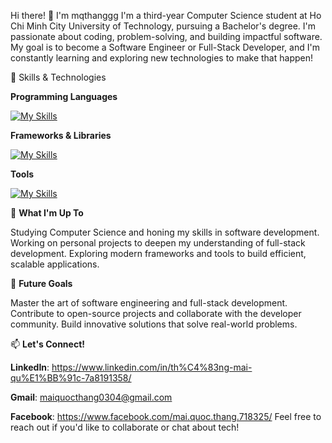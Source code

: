 Hi there! 👋 I'm mqthanggg
I'm a third-year Computer Science student at Ho Chi Minh City University of Technology, pursuing a Bachelor's degree. I'm passionate about coding, problem-solving, and building impactful software. My goal is to become a Software Engineer or Full-Stack Developer, and I'm constantly learning and exploring new technologies to make that happen!

🔧 Skills & Technologies

**Programming Languages**

[![My Skills](https://skillicons.dev/icons?i=c,cpp,py,java,js,ts,html,css,php)](https://skillicons.dev)

**Frameworks & Libraries**

[![My Skills](https://skillicons.dev/icons?i=angular,vue,express,tailwind,bootstrap)](https://skillicons.dev)

**Tools**

[![My Skills](https://skillicons.dev/icons?i=git,github,docker)](https://skillicons.dev)

🌱 **What I'm Up To**

Studying Computer Science and honing my skills in software development.
Working on personal projects to deepen my understanding of full-stack development.
Exploring modern frameworks and tools to build efficient, scalable applications.

🎯 **Future Goals**

Master the art of software engineering and full-stack development.
Contribute to open-source projects and collaborate with the developer community.
Build innovative solutions that solve real-world problems.

📫 **Let's Connect!**

**LinkedIn**: https://www.linkedin.com/in/th%C4%83ng-mai-qu%E1%BB%91c-7a8191358/

**Gmail**: maiquocthang0304@gmail.com

**Facebook**: https://www.facebook.com/mai.quoc.thang.718325/
Feel free to reach out if you'd like to collaborate or chat about tech!
